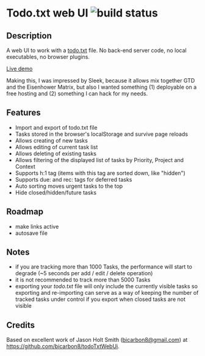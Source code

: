 # Todo.txt web UI ![build status](https://github.com/basamykin/todoTxtWebUi/actions/workflows/pages/pages-build-deployment/badge.svg)

## Description

A web UI to work with a [todo.txt](http://www.todotxt.com) file. No back-end server code, no local executables, no browser plugins.

[Live demo](basamykin.github.io/todo/)

Making this, I was impressed by Sleek, because it allows mix together GTD and the Eisenhower Matrix, but also I wanted something (1) deployable on a free hosting and (2) something I can hack for my needs.

## Features

- Import and export of todo.txt file
- Tasks stored in the browser's localStorage and survive page reloads
- Allows creating of new tasks
- Allows editing of current task list
- Allows deleting of existing tasks
- Allows filtering of the displayed list of tasks by Priority, Project and Context
- Supports h:1 tag (items with this tag are sorted down, like "hidden")
- Supports due: and rec: tags for deferred tasks
- Auto sorting moves urgent tasks to the top
- Hide closed/hidden/future tasks

## Roadmap
- make links active
- autosave file

## Notes
- if you are tracking more than 1000 Tasks, the performance will start to degrade (~5 seconds per add / edit / delete operation)
- it is not recommended to track more than 5000 Tasks
- exporting your _todo.txt_ file will only include the currently visible tasks so exporting and re-importing can serve as a way of keeping the number of tracked tasks under control if you export when closed tasks are not visible

## Credits

Based on excellent work of Jason Holt Smith (<bicarbon8@gmail.com>) at https://github.com/bicarbon8/todoTxtWebUi.